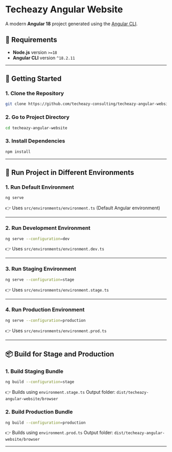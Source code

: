 
# Techeazy Angular Website

A modern **Angular 18** project generated using the [Angular CLI](https://github.com/angular/angular-cli).

## 🔧 Requirements

* **Node.js** version `>=18`
* **Angular CLI** version `^18.2.11`

---

## 🚀 Getting Started

### 1. Clone the Repository

```bash
git clone https://github.com/techeazy-consulting/techeazy-angular-website.git
```

### 2. Go to Project Directory

```bash
cd techeazy-angular-website
```

### 3. Install Dependencies

```bash
npm install
```

---

## 🧪 Run Project in Different Environments

### 1. Run Default Environment

```bash
ng serve
```

👉 Uses `src/environments/environment.ts`
(Default Angular environment)

---

### 2. Run Development Environment

```bash
ng serve --configuration=dev
```

👉 Uses `src/environments/environment.dev.ts`

---

### 3. Run Staging Environment

```bash
ng serve --configuration=stage
```

👉 Uses `src/environments/environment.stage.ts`

---

### 4. Run Production Environment

```bash
ng serve --configuration=production
```

👉 Uses `src/environments/environment.prod.ts`

---

## 📦 Build for Stage and Production

### 1. Build Staging Bundle

```bash
ng build --configuration=stage
```

👉 Builds using `environment.stage.ts`
Output folder: `dist/techeazy-angular-website/browser`

### 2. Build Production Bundle

```bash
ng build --configuration=production
```

👉 Builds using `environment.prod.ts`
Output folder: `dist/techeazy-angular-website/browser`

---


